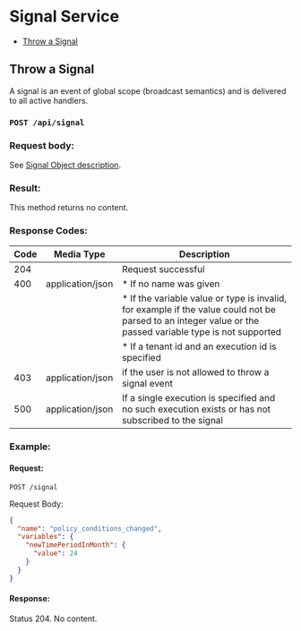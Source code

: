 # Signal Service

* [Throw a Signal](#throw-a-signal)

## Throw a Signal
A signal is an event of global scope (broadcast semantics) and is delivered to all active handlers.

### `POST /api/signal`

### Request body:
See [Signal Object description].

### Result:
This method returns no content.

### Response Codes:
| Code | Media Type | Description |
| ---- | ---------- | ----------- |
| 204  | | Request successful |
| 400  | application/json | * If no name was given |
|      |                  | * If the variable value or type is invalid, for example if the value could not be parsed to an integer value or the passed variable type is not supported |
|      |                  | * If a tenant id and an execution id is specified
| 403  | application/json | if the user is not allowed to throw a signal event |
| 500  | application/json | If a single execution is specified and no such execution exists or has not subscribed to the signal |

### Example:

#### Request:
`POST /signal`<p>
Request Body:
```json
{
  "name": "policy_conditions_changed",
  "variables": {
    "newTimePeriodInMonth": {
      "value": 24
    }
  }
}
```

#### Response:
Status 204. No content.

[Signal Object description]: https://docs.camunda.org/manual/7.10/reference/rest/signal/post-signal/#request-body